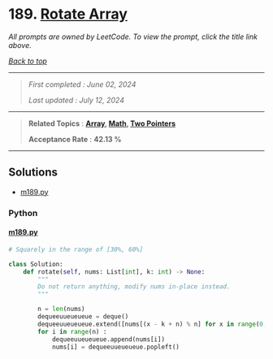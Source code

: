 # 189. [Rotate Array](<https://leetcode.com/problems/rotate-array>)

*All prompts are owned by LeetCode. To view the prompt, click the title link above.*

*[Back to top](<../README.md>)*

------

> *First completed : June 02, 2024*
>
> *Last updated : July 12, 2024*

------

> **Related Topics** : **[Array](<by_topic/Array.md>), [Math](<by_topic/Math.md>), [Two Pointers](<by_topic/Two Pointers.md>)**
>
> **Acceptance Rate** : **42.13 %**

------

## Solutions

- [m189.py](<../my-submissions/m189.py>)
### Python
#### [m189.py](<../my-submissions/m189.py>)
```Python
# Squarely in the range of [30%, 60%]

class Solution:
    def rotate(self, nums: List[int], k: int) -> None:
        """
        Do not return anything, modify nums in-place instead.
        """

        n = len(nums)
        dequeeuueueueue = deque()
        dequeeuueueueue.extend([nums[(x - k + n) % n] for x in range(0, k)])
        for i in range(n) :
            dequeeuueueueue.append(nums[i])
            nums[i] = dequeeuueueueue.popleft()

```

